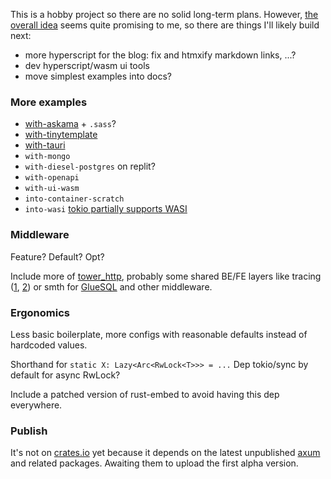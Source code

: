This is a hobby project so there are no solid long-term plans. However, [the overall idea](https://prest.blog/motivation) seems quite promising to me, so there are things I'll likely build next:

- more hyperscript for the blog: fix and htmxify markdown links, ...?
- dev hyperscript/wasm ui tools
- move simplest examples into docs?

### More examples

- [with-askama](https://github.com/djc/askama) + `.sass`?
- [with-tinytemplate](https://crates.io/crates/tinytemplate)
- [with-tauri](https://beta.tauri.app/)
- `with-mongo`
- `with-diesel-postgres` on replit?
- `with-openapi`
- `with-ui-wasm`
- `into-container-scratch`
- `into-wasi` [tokio partially supports WASI](https://docs.rs/tokio/latest/tokio/#wasm-support)

### Middleware

Feature? Default? Opt?

Include more of [tower_http](https://docs.rs/tower-http/latest/tower_http/), probably some shared BE/FE layers like tracing ([1](https://github.com/old-storyai/tracing-wasm), [2](https://docs.rs/tracing-chrome/latest/tracing_chrome/)) or smth for [GlueSQL](https://gluesql.org/docs/0.14/getting-started/javascript-web) and other middleware.

### Ergonomics
Less basic boilerplate, more configs with reasonable defaults instead of hardcoded values.

Shorthand for `static X: Lazy<Arc<RwLock<T>>> = ...`
Dep tokio/sync by default for async RwLock?

Include a patched version of rust-embed to avoid having this dep everywhere.

### Publish
It's not on [crates.io](https://crates.io/crates/prest) yet because it depends on the latest unpublished [axum](https://github.com/tokio-rs/axum) and related packages. Awaiting them to upload the first alpha version.
